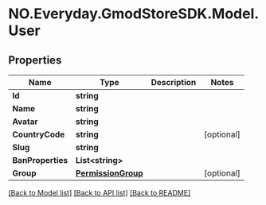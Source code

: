 # NO.Everyday.GmodStoreSDK.Model.User
## Properties

Name | Type | Description | Notes
------------ | ------------- | ------------- | -------------
**Id** | **string** |  | 
**Name** | **string** |  | 
**Avatar** | **string** |  | 
**CountryCode** | **string** |  | [optional] 
**Slug** | **string** |  | 
**BanProperties** | **List&lt;string&gt;** |  | 
**Group** | [**PermissionGroup**](PermissionGroup.md) |  | [optional] 

[[Back to Model list]](../README.md#documentation-for-models) [[Back to API list]](../README.md#documentation-for-api-endpoints) [[Back to README]](../README.md)

